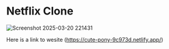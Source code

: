 # Netflix Clone

![Screenshot 2025-03-20 221431](https://github.com/user-attachments/assets/a9d6cd00-4c73-4333-8f08-028e934904ac)

Here is a link to wesite (https://cute-pony-9c973d.netlify.app/)
